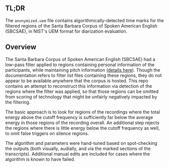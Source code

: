 ## TL;DR
The `anonymized.uem` file contains algorithmically-detected time marks for the filtered regions of the Santa Barbara Corpus of Spoken American English (SBCSAE), in NIST's UEM format for diarization evaluation.

## Overview
The Santa Barbara Corpus of Spoken American English (SBCSAE) had a low-pass filter applied to regions containing personal information of the participants, while maintaining pitch information ([details here](https://www.linguistics.ucsb.edu/research/santa-barbara-corpus#Recordings)). Though the documentation refers to filter list files containing these regions, they do not appear to be available anywhere that the corpus is hosted. This repo contains an attempt to reconstruct this information via detection of the regions where the filter was applied, so that those regions can be omitted from scoring of technology that might be unfairly negatively impacted by the filtering.

The basic approach is to look for regions of the recordings where the total energy above the cutoff frequency is sufficiently far below the average energy in those regions of the recording overall. An additional step rejects the regions where there is little energy below the cutoff frequency as well, to omit false triggers on silence regions.

The algorithm and parameters were hand-tuned based on spot-checking the outputs (both visually, audially, and via the marked sections of the transcripts). Additional manual edits are included for cases where the algorithm is known to have failed.
